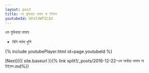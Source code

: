 ```yaml
---
layout: post
title: ওম মুধিথায়া নামায গা টাইমস
youtubeId: GFolVWTICIU
---
```

 
 
 ওম মুধিথায়া নামায  
 
 -  যিনি সর্বদা খুশি 
 
  
 
  
 
 
 
 
 
 


{% include youtubePlayer.html id=page.youtubeId %}
 
[Next]({{ site.baseurl }}{% link  split1/_posts/2016-12-22-ওম অর্থায়া নামায গা টাইমস.md%})
 
